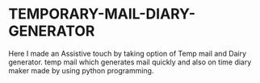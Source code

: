 # TEMPORARY-MAIL-DIARY-GENERATOR
Here I made an Assistive touch by taking option of Temp mail and Dairy generator. temp mail which generates mail quickly and also on time diary maker made by using python programming.
